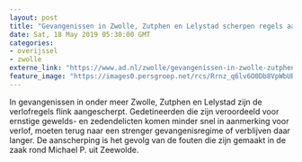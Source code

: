 ```yaml
---
layout: post
title: "Gevangenissen in Zwolle, Zutphen en Lelystad scherpen regels aan na drama in zaak Michael P."
date: Sat, 18 May 2019 05:30:00 GMT
categories: 
- overijssel 
- zwolle 
externe_link: "https://www.ad.nl/zwolle/gevangenissen-in-zwolle-zutphen-en-lelystad-scherpen-regels-aan-na-drama-in-zaak-michael-p~acebdc31/"
feature_image: "https://images0.persgroep.net/rcs/Rrnz_q6lv6O0Db8VpWbUB5fAd4g/diocontent/115976196/_fitwidth/400/?appId=21791a8992982cd8da851550a453bd7f&quality=0.7"
---
```


In gevangenissen in onder meer Zwolle, Zutphen en Lelystad zijn de verlofregels flink aangescherpt. Gedetineerden die zijn veroordeeld  voor ernstige gewelds- en zedendelicten komen minder snel in aanmerking voor verlof, moeten terug naar een strenger gevangenisregime of verblijven daar langer. De aanscherping is het gevolg van de fouten die zijn gemaakt in de zaak rond Michael P. uit Zeewolde.
